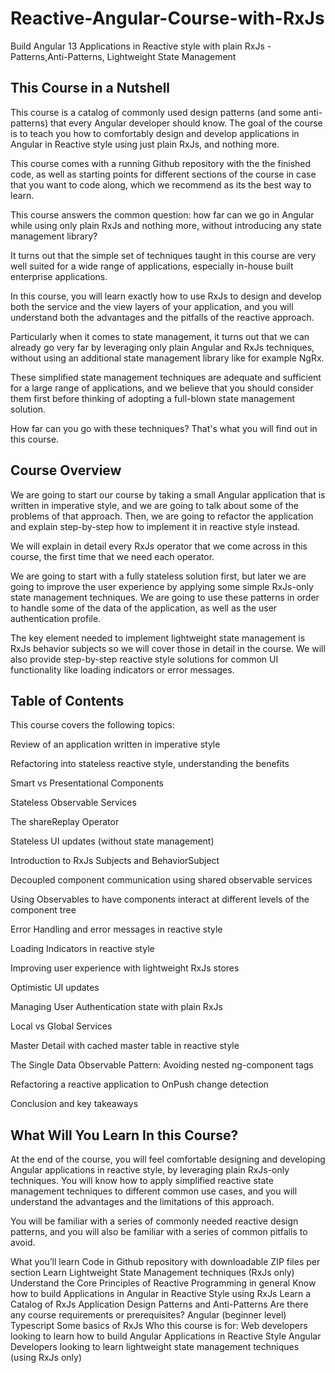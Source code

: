 # Reactive-Angular-Course-with-RxJs

Build Angular 13 Applications in Reactive style with plain RxJs - Patterns,Anti-Patterns, Lightweight State Management

## This Course in a Nutshell

This course is a catalog of commonly used design patterns (and some anti-patterns) that every Angular developer should know. The goal of the course is to teach you how to comfortably design and develop applications in Angular in Reactive style using just plain RxJs, and nothing more.

This course comes with a running Github repository with the the finished code, as well as starting points for different sections of the course in case that you want to code along, which we recommend as its the best way to learn.

This course answers the common question: how far can we go in Angular while using only plain RxJs and nothing more, without introducing any state management library?

It turns out that the simple set of techniques taught in this course are very well suited for a wide range of applications, especially in-house built enterprise applications.

In this course, you will learn exactly how to use RxJs to design and develop both the service and the view layers of your application, and you will understand both the advantages and the pitfalls of the reactive approach.

Particularly when it comes to state management, it turns out that we can already go very far by leveraging only plain Angular and RxJs techniques, without using an additional state management library like for example NgRx.

These simplified state management techniques are adequate and sufficient for a large range of applications, and we believe that you should consider them first before thinking of adopting a full-blown state management solution.

How far can you go with these techniques? That's what you will find out in this course.

## Course Overview

We are going to start our course by taking a small Angular application that is written in imperative style, and we are going to talk about some of the problems of that approach. Then, we are going to refactor the application and explain step-by-step how to implement it in reactive style instead.

We will explain in detail every RxJs operator that we come across in this course, the first time that we need each operator.

We are going to start with a fully stateless solution first, but later we are going to improve the user experience by applying some simple RxJs-only state management techniques. We are going to use these patterns in order to handle some of the data of the application, as well as the user authentication profile.

The key element needed to implement lightweight state management is RxJs behavior subjects so we will cover those in detail in the course. We will also provide step-by-step reactive style solutions for common UI functionality like loading indicators or error messages.

## Table of Contents

This course covers the following topics:

Review of an application written in imperative style

Refactoring into stateless reactive style, understanding the benefits

Smart vs Presentational Components

Stateless Observable Services

The shareReplay Operator

Stateless UI updates (without state management)

Introduction to RxJs Subjects and BehaviorSubject

Decoupled component communication using shared observable services

Using Observables to have components interact at different levels of the component tree

Error Handling and error messages in reactive style

Loading Indicators in reactive style

Improving user experience with lightweight RxJs stores

Optimistic UI updates

Managing User Authentication state with plain RxJs

Local vs Global Services

Master Detail with cached master table in reactive style

The Single Data Observable Pattern: Avoiding nested ng-component tags

Refactoring a reactive application to OnPush change detection

Conclusion and key takeaways

## What Will You Learn In this Course?

At the end of the course, you will feel comfortable designing and developing Angular applications in reactive style, by leveraging plain RxJs-only techniques. You will know how to apply simplified reactive state management techniques to different common use cases, and you will understand the advantages and the limitations of this approach.

You will be familiar with a series of commonly needed reactive design patterns, and you will also be familiar with a series of common pitfalls to avoid.

What you’ll learn
Code in Github repository with downloadable ZIP files per section
Learn Lightweight State Management techniques (RxJs only)
Understand the Core Principles of Reactive Programming in general
Know how to build Applications in Angular in Reactive Style using RxJs
Learn a Catalog of RxJs Application Design Patterns and Anti-Patterns
Are there any course requirements or prerequisites?
Angular (beginner level)
Typescript
Some basics of RxJs
Who this course is for:
Web developers looking to learn how to build Angular Applications in Reactive Style
Angular Developers looking to learn lightweight state management techniques (using RxJs only)
